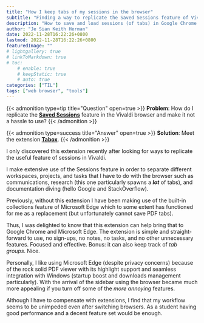 ```yaml
---
title: "How I keep tabs of my sessions in the browser"
subtitle: "Finding a way to replicate the Saved Sessions feature of Vivaldi in Edge"
description: "How to save and load sessions (of tabs) in Google Chrome or Microsoft Edge."
author: "Je Sian Keith Herman"
date: 2022-11-28T16:22:26+0800
lastmod: 2022-11-28T16:22:26+0800
featuredImage: ""
# lightgallery: true
# linkToMarkdown: true
# toc:
    # enable: true
    # keepStatic: true
    # auto: true
categories: ["TIL"]
tags: ["web browser", "tools"]
---
```


<!--more-->

{{< admonition type=tip title="Question" open=true >}}
**Problem**: How do I replicate the **[Saved Sessions](https://help.vivaldi.com/desktop/tabs/session-management/)** feature in the Vivaldi browser and make it not a hassle to use?
{{< /admonition >}}

{{< admonition type=success title="Answer" open=true >}}
**Solution**: Meet the extension **[Tabox](https://www.tabox.co/)**.
{{< /admonition >}}

I only discovered this extension recently after looking for ways to replicate the useful feature of sessions in Vivaldi.

I make extensive use of the Sessions feature in order to separate different workspaces, projects, and tasks that I have to do with the browser such as communications, research (this one particularly spawns a ***lot*** of tabs), and documentation diving (hello Google and StackOverflow).

Previously, without this extension I have been making use of the built-in collections feature of Microsoft Edge which to some extent has functioned for me as a replacement (but unfortunately cannot save PDF tabs).

Thus, I was delighted to know that this extension can help bring that to Google Chrome and Microsoft Edge. The extension is simple and straight-forward to use, no sign-ups, no notes, no tasks, and no other unnecessary features. Focused and effective. Bonus: it can also keep track of *tab groups*. Nice.

Personally, I like using Microsoft Edge (despite privacy concerns) because of the rock solid PDF viewer with its highlight support and seamless integration with Windows (startup boost and downloads management particularly). With the arrival of the sidebar using the browser became much more appealing if you turn off some of the *more annoying* features.

Although I have to compensate with extensions, I find that my workflow seems to be unimpeded even after switching browsers. As a student having good performance and a decent feature set would be enough.
